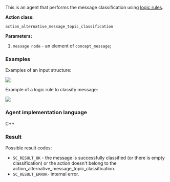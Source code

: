 This is an agent that performs the message classification using [logic rules](../subsystems/scl-machine.md).

**Action class:**

`action_alternative_message_topic_classification`

**Parameters:**

1. `message node` - an element of `concept_message`;

### Examples

Examples of an input structure:

<img src="../images/alternativeMessageTopicClassificationAgentInput.png"></img>

Example of a logic rule to classify message:

<img src="../images/lr_greeting_message.png"></img>

### Agent implementation language
C++

### Result

Possible result codes:

* `SC_RESULT_OK` - the message is successfully classified (or there is empty classification) or the action doesn't belong to the action_alternative_message_topic_classification.
* `SC_RESULT_ERROR`- internal error.
